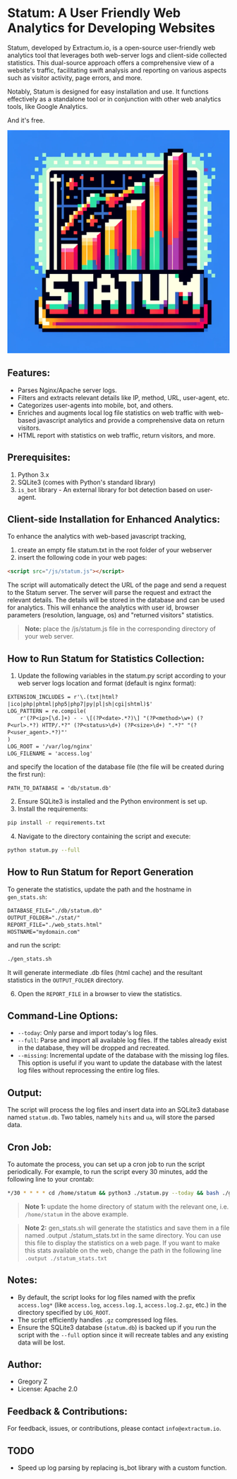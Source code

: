 # Statum: A User Friendly Web Analytics for Developing Websites

Statum, developed by Extractum.io, is a open-source user-friendly web analytics tool that leverages both web-server logs and client-side collected statistics. 
This dual-source approach offers a comprehensive view of a website's traffic, facilitating swift analysis and reporting on various aspects such as visitor activity, page errors, and more.

Notably, Statum is designed for easy installation and use. It functions effectively as a standalone tool or in conjunction with other web analytics tools, like Google Analytics.

And it's free.

![alt text](logo/statum.webp "Statum")

## Features:
- Parses Nginx/Apache server logs.
- Filters and extracts relevant details like IP, method, URL, user-agent, etc.
- Categorizes user-agents into mobile, bot, and others.
- Enriches and augments local log file statistics on web traffic with web-based javascript analytics and provide a comprehensive data on return visitors.
- HTML report with statistics on web traffic, return visitors, and more.

## Prerequisites:
1. Python 3.x
2. SQLite3 (comes with Python's standard library)
3. `is_bot` library - An external library for bot detection based on user-agent. 

## Client-side Installation for Enhanced Analytics:
To enhance the analytics with web-based javascript tracking, 
1. create an empty file statum.txt in the root folder of your webserver 
2. insert the following code in your web pages:
```html
<script src="/js/statum.js"></script>
```
The script will automatically detect the URL of the page and send a request to the Statum server. The server will parse the request and extract the relevant details. The details will be stored in the database and can be used for analytics.
This will enhance the analytics with user id, browser parameters (resolution, language, os) and "returned visitors" statistics.

> **Note:** place the /js/statum.js file in the corresponding directory of your web server.

## How to Run Statum for Statistics Collection:
1. Update the following variables in the statum.py script according to your web server logs location and format (default is nginx format):
```
EXTENSION_INCLUDES = r'\.(txt|html?|ico|php|phtml|php5|php7|py|pl|sh|cgi|shtml)$'
LOG_PATTERN = re.compile(
    r'(?P<ip>[\d.]+) - - \[(?P<date>.*?)\] "(?P<method>\w+) (?P<url>.*?) HTTP/.*?" (?P<status>\d+) (?P<size>\d+) ".*?" "(?P<user_agent>.*?)"'
)
LOG_ROOT = '/var/log/nginx'
LOG_FILENAME = 'access.log'
```
and specify the location of the database file (the file will be created during the first run):
```
PATH_TO_DATABASE = 'db/statum.db'
```
2. Ensure SQLite3 is installed and the Python environment is set up.
3. Install the requirements:
```bash
pip install -r requirements.txt
```
4. Navigate to the directory containing the script and execute:
```bash
python statum.py --full
```
## How to Run Statum for Report Generation
To generate the statistics, update the path and the hostname in `gen_stats.sh`:
```
DATABASE_FILE="./db/statum.db"
OUTPUT_FOLDER="./stat/"
REPORT_FILE="./web_stats.html"
HOSTNAME="mydomain.com"
```

and run the script:
 ```bash
 ./gen_stats.sh
 ```
It will generate intermediate .db files (html cache) and the resultant statistics in the `OUTPUT_FOLDER` directory.

6. Open the `REPORT_FILE` in a browser to view the statistics.

## Command-Line Options:
- `--today`: Only parse and import today's log files.
- `--full`: Parse and import all available log files. If the tables already exist in the database, they will be dropped and recreated.
- `--missing`: Incremental update of the database with the missing log files. This option is useful if you want to update the database with the latest log files without reprocessing the entire log files.   

## Output:
The script will process the log files and insert data into an SQLite3 database named `statum.db`. Two tables, namely `hits` and `ua`, will store the parsed data.

## Cron Job:
To automate the process, you can set up a cron job to run the script periodically. For example, to run the script every 30 minutes, add the following line to your crontab:
```bash
*/30 * * * * cd /home/statum && python3 ./statum.py --today && bash ./gen_stats.sh
```

> **Note 1:** update the home directory of statum with the relevant one, i.e. `/home/statum` in the above example.

> **Note 2:** gen_stats.sh will generate the statistics and save them in a file named .output ./statum_stats.txt in the same directory. You can use this file to display the statistics on a web page. 
> If you want to make this stats available on the web, change the path in the following line `.output ./statum_stats.txt`

## Notes:
- By default, the script looks for log files named with the prefix `access.log*` (like `access.log`, `access.log.1`, `access.log.2.gz`, etc.) in the directory specified by `LOG_ROOT`.
- The script efficiently handles `.gz` compressed log files.
- Ensure the SQLite3 database (`statum.db`) is backed up if you run the script with the `--full` option since it will recreate tables and any existing data will be lost.

## Author:
- Gregory Z
- License: Apache 2.0

## Feedback & Contributions:
For feedback, issues, or contributions, please contact `info@extractum.io`.

## TODO
- Speed up log parsing by replacing is_bot library with a custom function.

